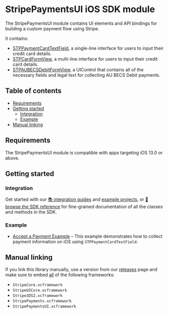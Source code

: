 # StripePaymentsUI iOS SDK module

The StripePaymentsUI module contains UI elements and API bindings for building a custom payment flow using Stripe.

It contains:

* [STPPaymentCardTextField](https://stripe.dev/stripe-ios/stripepaymentsui/documentation/stripepaymentsui/stppaymentcardtextfield/), a single-line interface for users to input their credit card details.
* [STPCardFormView](https://stripe.dev/stripe-ios/stripepaymentsui/documentation/stripepaymentsui/stpcardformview), a multi-line interface for users to input their credit card details.
* [STPAUBECSDebitFormView](https://stripe.dev/stripe-ios/stripepaymentsui/documentation/stripepaymentsui/stpaubecsdebitformview), a UIControl that contains all of the necessary fields and legal text for collecting AU BECS Debit payments.

## Table of contents

<!--ts-->
* [Requirements](#Requirements)
* [Getting started](#Getting-started)
   * [Integration](#Integration)
   * [Example](#Example)
* [Manual linking](#Manual-linking)

<!--te-->

## Requirements

The StripePaymentsUI module is compatible with apps targeting iOS 13.0 or above.

## Getting started

### Integration

Get started with our [📚 integration guides](https://stripe.com/docs/payments/accept-a-payment?platform=ios&ui=custom) and [example projects](/Example), or [📘 browse the SDK reference](https://stripe.dev/stripe-ios/stripepaymentsui/documentation/stripepaymentsui) for fine-grained documentation of all the classes and methods in the SDK.

### Example

- [Accept a Payment Example](https://github.com/stripe-samples/accept-a-payment/tree/main/custom-payment-flow/client/ios-swiftui)
   – This example demonstrates how to collect payment information on iOS using `STPPaymentCardTextField`.

## Manual linking

If you link this library manually, use a version from our [releases](https://github.com/stripe/stripe-ios/releases) page and make sure to embed <ins>all</ins> of the following frameworks:
- `StripeCore.xcframework`
- `StripeUICore.xcframework`
- `Stripe3DS2.xcframework`
- `StripePayments.xcframework`
- `StripePaymentsUI.xcframework`
